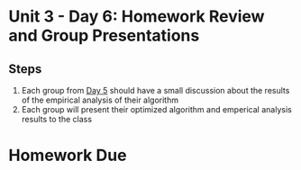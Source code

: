 # Unit 3 - Day 6: Homework Review and Group Presentations

## Steps
  1. Each group from [Day 5]() should have a small discussion about the results of the empirical analysis of their algorithm
  2. Each group will present their optimized algorithm and emperical analysis results to the class

# Homework Due

